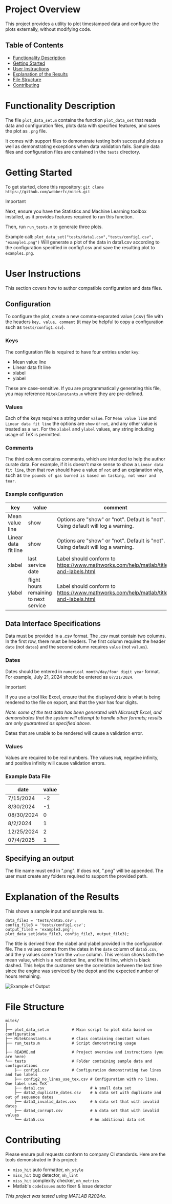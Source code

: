 # Project Overview
This project provides a utility to plot timestamped data and configure the plots externally, without modifying code.

## Table of Contents
- [Functionality Description](#functionality-description)
- [Getting Started](#getting-started)
- [User Instructions](#user-instructions)
- [Explanation of the Results](#explanation-of-the-results)
- [File Structure](#file-structure)
- [Contributing](#contributing)

<a name="functionality-description"/></a>
# Functionality Description

The file `plot_data_set.m` contains the function `plot_data_set` that reads data and configuration files, plots data with specified features, and saves the plot as `.png` file.

It comes with support files to demonstrate testing both successful plots as well as demonstrating exceptions when data validation fails. Sample data files and configuration files are contained in the `tests` directory.

<a name="getting-started"></a>
# Getting Started

To get started, clone this repository:
`git clone https://github.com/webberfc/mitek.git`

> [!IMPORTANT]  
> Next, ensure you have the Statistics and Machine Learning toolbox installed, as it provides features required to run this function.

Then, run `run_tests.m` to generate three plots. 

Example call:
`plot_data_set("tests/data1.csv","tests/config1.csv", "example1.png")`
Will generate a plot of the data in data1.csv according to the
configuration specified in config1.csv and save the resulting plot to
`example1.png`.

<a name="user-instructions"></a>
# User Instructions  

This section covers how to author compatible configuration and data files.

## Configuration
To configure the plot, create a new comma-separated value (.csv) file with the headers `key, value, comment` (it may be helpful to copy a configuration such as `tests/config1.csv`).

### Keys
The configuration file is required to have four entries under `key`:
* Mean value line
* Linear data fit line
* xlabel
* ylabel

These are case-sensitive. If you are programmatically generating this file, you may reference `MitekConstants.m` where they are pre-defined.

### Values
Each of the keys requires a string under `value`. For `Mean value line` and `Linear data fit line` the options are `show` or `not`, and any other value is treated as a `not`. For the `xlabel` and `ylabel` values, any string including usage of TeX is permitted.

### Comments
The third column contains comments, which are intended to help the author curate data. For example, if it is doesn't make sense to show a `Linear data fit line`, then that row should have a value of `not` and an explanation why, such as `the pounds of gas burned is based on tasking, not wear and tear`.

### Example configuration
<html xmlns:v="urn:schemas-microsoft-com:vml"
xmlns:o="urn:schemas-microsoft-com:office:office"
xmlns:x="urn:schemas-microsoft-com:office:excel"
xmlns="http://www.w3.org/TR/REC-html40">

<head>

<meta name=ProgId content=Excel.Sheet>
<meta name=Generator content="Microsoft Excel 15">
<link id=Main-File rel=Main-File
href="file:///C:/Users/dev/AppData/Local/Temp/msohtmlclip1/01/clip.htm">
<link rel=File-List
href="file:///C:/Users/dev/AppData/Local/Temp/msohtmlclip1/01/clip_filelist.xml">
</head>

<body link="#467886" vlink="#96607D">

key | value | comment
-- | -- | --
Mean value line | show | Options are "show" or "not". Default is   "not". Using default will log a warning.
Linear data fit line | show | Options are "show" or "not". Default is   "not". Using default will log a warning.
xlabel | last service date | Label should conform to   https://www.mathworks.com/help/matlab/titles-and-labels.html
ylabel | flight hours remaining to next service | Label should conform to   https://www.mathworks.com/help/matlab/titles-and-labels.html

</body>
</html>

## Data Interface Specifications
Data must be provided in a .csv format. The .csv must contain two columns. In the first row, there must be headers. The first column requires the header `date` (not `dates`) and the second column requires `value` (not `values`). 

### Dates
Dates should be entered in `numerical month/day/four digit year` format.
For example, July 21, 2024 should be entered as `07/21/2024`.

> [!IMPORTANT]
> If you use a tool like Excel, ensure that the displayed date is what is being rendered to the file on export, and that the year has four digits.

_Note: some of the test data has been generated with Microsoft Excel, and demonstrates that the system will attempt to handle other formats; results are only guaranteed as specified above._

Dates that are unable to be rendered will cause a validation error.

### Values
Values are required to be real numbers. The values `NaN`, negative infinity, and positive infinity will cause validation errors.

### Example Data File

<html xmlns:v="urn:schemas-microsoft-com:vml"
xmlns:o="urn:schemas-microsoft-com:office:office"
xmlns:x="urn:schemas-microsoft-com:office:excel"
xmlns="http://www.w3.org/TR/REC-html40">

<head>
<meta name=ProgId content=Excel.Sheet>
<meta name=Generator content="Microsoft Excel 15">
<link id=Main-File rel=Main-File
href="file:///C:/Users/dev/AppData/Local/Temp/msohtmlclip1/01/clip.htm">
<link rel=File-List
href="file:///C:/Users/dev/AppData/Local/Temp/msohtmlclip1/01/clip_filelist.xml">
</head>
<body link="#467886" vlink="#96607D">

date | value
-- | --
7/15/2024 | -2
8/30/2024 | -1
08/30/2024 | 0
8/2/2024 | 1
12/25/2024 | 2
07/4/2025 | 1
</body></html>

## Specifying an output
The file name must end in ".png". If does not, ".png" will be appended. The user must create any folders required to support the provided path.

<a name="explanation-of-the-results"></a>
# Explanation of the Results

This shows a sample input and sample results.
```
data_file3 = 'tests/data5.csv';
config_file3 = 'tests/config1.csv';
output_file3 = 'example3.png';
plot_data_set(data_file3, config_file3, output_file3);
```

The title is derived from the xlabel and ylabel provided in the configuration
file. The x values comes from the dates in the `date` column of `data5.csv`,
and the y values come from the `value` column. This version shows both
the mean value, which is a red dotted line, and the fit line, which is
black dashed. This helps the customer see the correlation between the last
time since the engine was serviced by the depot and the expected number of
hours remaining.

![Example of Output](https://github.com/webberfc/mitek/blob/main/example3.png)

<a name="file-structure"></a>
# File Structure

``` ~bash
mitek/
│
├── plot_data_set.m          # Main script to plot data based on configuration
├── MitekConstants.m         # Class containing constant values
├── run_tests.m              # Script demonstrating usage
│
├── README.md                # Project overview and instructions (you are here)
└── tests                    # Folder containing sample data and configurations
    ├── config1.csv          # Configuration demonstrating two lines and two labels
    ├── config2_no_lines_use_tex.csv # Configuration with no lines. One label uses TeX
    ├── data1.csv                    # A small data set
    ├── data2_duplicate_dates.csv    # A data set with duplicate and out of sequence dates
    ├── data3_invalid_dates.csv      # A data set that with invalid dates
    ├── data4_corrupt.csv            # A data set that with invalid values
    └── data5.csv                    # An additional data set
```

<a name="contributing"></a>
# Contributing

Please ensure pull requests conform to company CI standards.
Here are the tools demonstrated in this project:
- `miss_hit` auto formatter, `mh_style`
- `miss_hit` bug detector, `mh_lint`
- `miss_hit` complexity checker, `mh_metrics`
- Matlab's `codeIssues` auto fixer & issue detector

_This project was tested using MATLAB R2024a._
